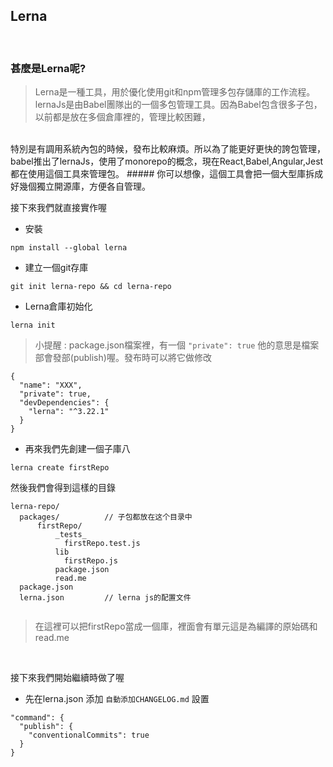 ## Lerna

</br>

### 甚麼是Lerna呢?
> Lerna是一種工具，用於優化使用git和npm管理多包存儲庫的工作流程。
lernaJs是由Babel團隊出的一個多包管理工具。因為Babel包含很多子包，以前都是放在多個倉庫裡的，管理比較困難，
</br>
特別是有調用系統內包的時候，發布比較麻煩。所以為了能更好更快的誇包管理，babel推出了lernaJs，使用了monorepo的概念，現在React,Babel,Angular,Jest都在使用這個工具來管理包。
 ##### 你可以想像，這個工具會把一個大型庫拆成好幾個獨立開源庫，方便各自管理。
</br>

接下來我們就直接實作喔

- 安裝
```//官方建議下載 2.X 版
npm install --global lerna

```

- 建立一個git存庫
```
git init lerna-repo && cd lerna-repo
```

- Lerna倉庫初始化
```
lerna init
```
> 小提醒 : package.json檔案裡，有一個 `"private": true` 他的意思是檔案部會發部(publish)喔。發布時可以將它做修改

```
{
  "name": "XXX",
  "private": true,
  "devDependencies": {
    "lerna": "^3.22.1"
  }
}
```

- 再來我們先創建一個子庫八
```
lerna create firstRepo
```
然後我們會得到這樣的目錄
```
lerna-repo/
  packages/          // 子包都放在这个目录中
      firstRepo/
          _tests_
            firstRepo.test.js
          lib
            firstRepo.js
          package.json
          read.me
  package.json
  lerna.json         // lerna js的配置文件
  
```

> 在這裡可以把firstRepo當成一個庫，裡面會有單元這是為編譯的原始碼和read.me

</br>

接下來我們開始繼續時做了喔

- 先在lerna.json 添加 `自動添加CHANGELOG.md` 設置

```
"command": {
  "publish": {
    "conventionalCommits": true
  }
}
```
